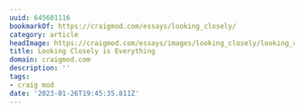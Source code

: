```yaml
---
uuid: 645601116
bookmarkOf: https://craigmod.com/essays/looking_closely/
category: article
headImage: https://craigmod.com/essays/images/looking_closely/looking_closely-hero.jpg
title: Looking Closely is Everything
domain: craigmod.com
description: ''
tags:
- craig mod
date: '2023-01-26T19:45:35.811Z'
---
```



